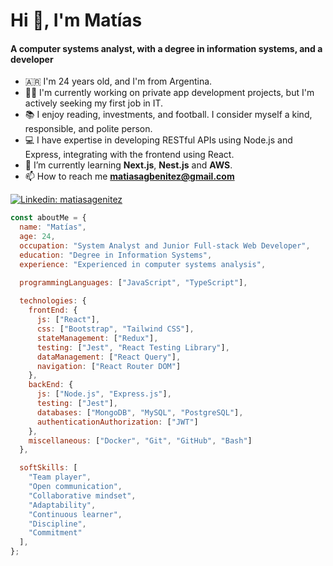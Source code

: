 <h1>Hi 👋, I'm Matías</h1>
<h4>A computer systems analyst, with a degree in information systems, and a developer</h3>

- 🇦🇷 I'm 24 years old, and I'm from Argentina.
- 👨‍💻 I'm currently working on private app development projects, but I'm actively seeking my first job in IT.
- 📚 I enjoy reading, investments, and football. I consider myself a kind, responsible, and polite person.
- 💻 I have expertise in developing RESTful APIs using Node.js and Express, integrating with the frontend using React.
- 🌱 I’m currently learning **Next.js**, **Nest.js** and **AWS**.
- 📫 How to reach me **matiasagbenitez@gmail.com**

[![Linkedin: matiasagenitez](https://img.shields.io/badge/-matiasagenitez-blue?style=flat-square&logo=Linkedin&logoColor=white&link=https://www.linkedin.com/in/matiasagenitez/)](https://www.linkedin.com/in/matiasagenitez/)

```javascript
const aboutMe = {
  name: "Matías",
  age: 24,
  occupation: "System Analyst and Junior Full-stack Web Developer",
  education: "Degree in Information Systems",
  experience: "Experienced in computer systems analysis",

  programmingLanguages: ["JavaScript", "TypeScript"],
  
  technologies: {
    frontEnd: {
      js: ["React"],
      css: ["Bootstrap", "Tailwind CSS"],
      stateManagement: ["Redux"],
      testing: ["Jest", "React Testing Library"],
      dataManagement: ["React Query"],
      navigation: ["React Router DOM"]
    },
    backEnd: {
      js: ["Node.js", "Express.js"],
      testing: ["Jest"],
      databases: ["MongoDB", "MySQL", "PostgreSQL"],
      authenticationAuthorization: ["JWT"]
    },
    miscellaneous: ["Docker", "Git", "GitHub", "Bash"]
  },

  softSkills: [
    "Team player",
    "Open communication",
    "Collaborative mindset",
    "Adaptability",
    "Continuous learner",
    "Discipline",
    "Commitment"
  ],
};

```

